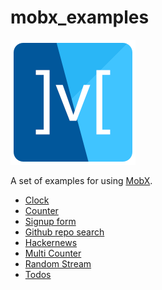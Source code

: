 # mobx_examples

![](https://github.com/mobxjs/mobx.dart/raw/master/docs/src/images/mobx.png)

A set of examples for using [MobX](https://github.com/mobxjs/mobx.dart).

- [Clock](lib/clock)
- [Counter](lib/counter)
- [Signup form](lib/form)
- [Github repo search](lib/github)
- [Hackernews](lib/hackernews)
- [Multi Counter](lib/multi_counter)
- [Random Stream](lib/random_stream)
- [Todos](lib/todos)
